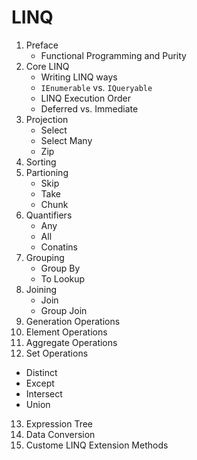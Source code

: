 # LINQ

1. Preface
   - Functional Programming and Purity
2. Core LINQ
   - Writing LINQ ways
   - `IEnumerable` vs. `IQueryable`
   - LINQ Execution Order
   - Deferred vs. Immediate
3. Projection
   - Select
   - Select Many
   - Zip
4. Sorting
5. Partioning
   - Skip
   - Take
   - Chunk
6. Quantifiers
   - Any
   - All
   - Conatins
7. Grouping
   - Group By
   - To Lookup
8. Joining
   - Join
   - Group Join
9. Generation Operations
10. Element Operations
11. Aggregate Operations
12. Set Operations
   - Distinct
   - Except
   - Intersect
   - Union
13. Expression Tree
14. Data Conversion
15. Custome LINQ Extension Methods
